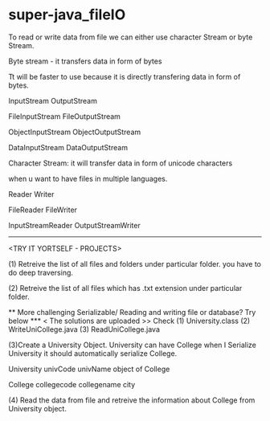 # super-java_fileIO

To read or write data from file we can either use character Stream or byte Stream.

Byte stream - it transfers data in form of bytes 

Tt will be faster to use because it is directly transfering data in form of bytes.


InputStream		      OutputStream

FileInputStream		  FileOutputStream

ObjectInputStream	  ObjectOutputStream

DataInputStream		  DataOutputStream




Character Stream: it will transfer data in form of unicode characters

when u want to have files in multiple languages.

Reader			Writer

FileReader		FileWriter

InputStreamReader	OutputStreamWriter

**************************************

<TRY IT YORTSELF - PROJECTS>

(1) Retreive the list of all files and folders under particular folder. you have to do deep traversing.

(2) Retreive the list of all files which has .txt extension under particular folder.



** More challenging Serializable/ Reading and writing file or database? Try below ***
< The solutions are uploaded >> Check (1) University.class (2) WriteUniCollege.java (3) ReadUniCollege.java

(3)Create a University Object. University can have College when I Serialize University
it should automatically serialize College.

University
univCode
univName
object of College

College
collegecode
collegename
city

(4) Read the data from file and retreive the information about College from University
object.

